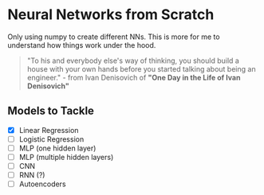# Neural Networks from Scratch
Only using numpy to create different NNs. This is more for me to understand how things work under the hood.


> "To his and everybody else's way of thinking, you should build a house with your own hands before you started talking about being an engineer." - from Ivan Denisovich of **"One Day in the Life of Ivan Denisovich"**

## Models to Tackle
- [X] Linear Regression
- [ ] Logistic Regression
- [ ] MLP (one hidden layer)
- [ ] MLP (multiple hidden layers)
- [ ] CNN
- [ ] RNN (?)
- [ ] Autoencoders
